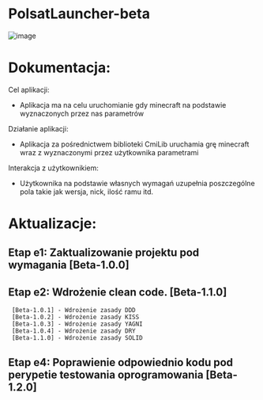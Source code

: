 # PolsatLauncher-beta
![image](https://github.com/PolsatGraniePL/PolsatLauncher/assets/88681446/4f91046b-b465-4b7a-9dce-c13fdc3e2641)

<Opis aplikacji>
  
# Dokumentacja:
Cel aplikacji:
- Aplikacja ma na celu uruchomianie gdy minecraft na podstawie wyznaczonych przez nas parametrów

Działanie aplikacji:
- Aplikacja za pośrednictwem biblioteki CmiLib uruchamia grę minecraft wraz z wyznaczonymi przez użytkownika parametrami

Interakcja z użytkownikiem:
- Użytkownika na podstawie własnych wymagań uzupełnia poszczególne pola takie jak wersja, nick, ilość ramu itd.


# Aktualizacje:
## Etap e1: Zaktualizowanie projektu pod wymagania [Beta-1.0.0]
## Etap e2: Wdrożenie clean code. [Beta-1.1.0]
	 [Beta-1.0.1] - Wdrożenie zasady DDD
	 [Beta-1.0.2] - Wdrożenie zasady KISS
	 [Beta-1.0.3] - Wdrożenie zasady YAGNI
	 [Beta-1.0.4] - Wdrożenie zasady DRY
	 [Beta-1.1.0] - Wdrożenie zasady SOLID
## Etap e4: Poprawienie odpowiednio kodu pod perypetie testowania oprogramowania [Beta-1.2.0]
